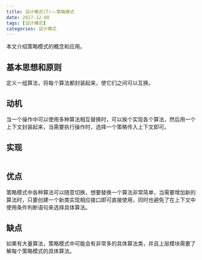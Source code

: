 ```yaml
---
title: 设计模式(7)——策略模式
date: 2017-12-08
tags: [设计模式]
categories: 设计模式
---
```


本文介绍策略模式的概念和应用。

<!--more-->

## 基本思想和原则

定义一组算法，将每个算法都封装起来，使它们之间可以互换。

## 动机

当一个操作中可以使用多种算法相互替换时，可以挨个实现各个算法，然后用一个上下文封装起来，当需要执行操作时，选择一个策略传入上下文即可。

## 实现

```Java

```

## 优点

策略模式中各种算法可以随意切换，想要替换一个算法非常简单，当需要增加新的算法时，只要创建一个新类实现相应接口即可直接使用，同时也避免了在上下文中使用条件判断语句来选择具体算法。

## 缺点

如果有大量算法，策略模式中可能会有非常多的具体算法类，并且上层模块需要了解每个策略模式的具体算法。